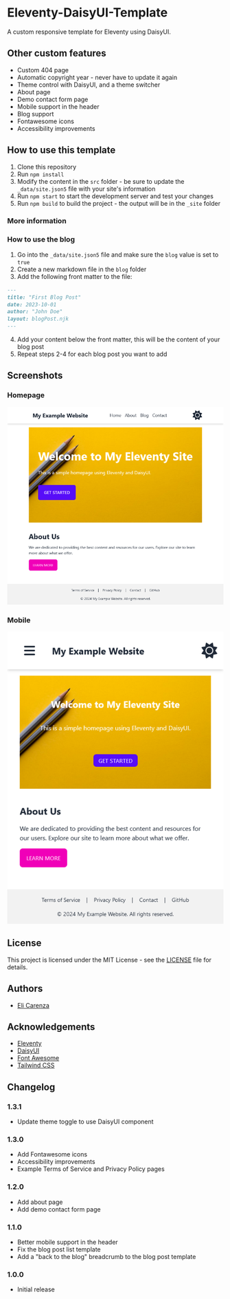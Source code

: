 # Eleventy-DaisyUI-Template
A custom responsive template for Eleventy using DaisyUI.

## Other custom features
- Custom 404 page
- Automatic copyright year - never have to update it again
- Theme control with DaisyUI, and a theme switcher
- About page
- Demo contact form page
- Mobile support in the header
- Blog support
- Fontawesome icons
- Accessibility improvements

## How to use this template
1. Clone this repository
2. Run `npm install`
3. Modify the content in the `src` folder - be sure to update the `_data/site.json5` file with your site's information
4. Run `npm start` to start the development server and test your changes
5. Run `npm build` to build the project - the output will be in the `_site` folder

### More information

### How to use the blog
1. Go into the `_data/site.json5` file and make sure the `blog` value is set to `true`
2. Create a new markdown file in the `blog` folder
3. Add the following front matter to the file:
```markdown
---
title: "First Blog Post"
date: 2023-10-01
author: "John Doe"
layout: blogPost.njk
---
```
4. Add your content below the front matter, this will be the content of your blog post
5. Repeat steps 2-4 for each blog post you want to add

## Screenshots
### Homepage
![Homepage](screenshots/home.png)

### Mobile
![Mobile](screenshots/mobile.png)

## License
This project is licensed under the MIT License - see the [LICENSE](LICENSE.md) file for details.

## Authors
- [Eli Carenza](https://github.com/elicarenza)

## Acknowledgements
- [Eleventy](https://www.11ty.dev/)
- [DaisyUI](https://daisyui.com/)
- [Font Awesome](https://fontawesome.com/)
- [Tailwind CSS](https://tailwindcss.com/)

## Changelog

### 1.3.1
- Update theme toggle to use DaisyUI component

### 1.3.0
- Add Fontawesome icons
- Accessibility improvements
- Example Terms of Service and Privacy Policy pages

### 1.2.0
- Add about page
- Add demo contact form page

### 1.1.0
- Better mobile support in the header
- Fix the blog post list template
- Add a "back to the blog" breadcrumb to the blog post template

### 1.0.0
- Initial release
